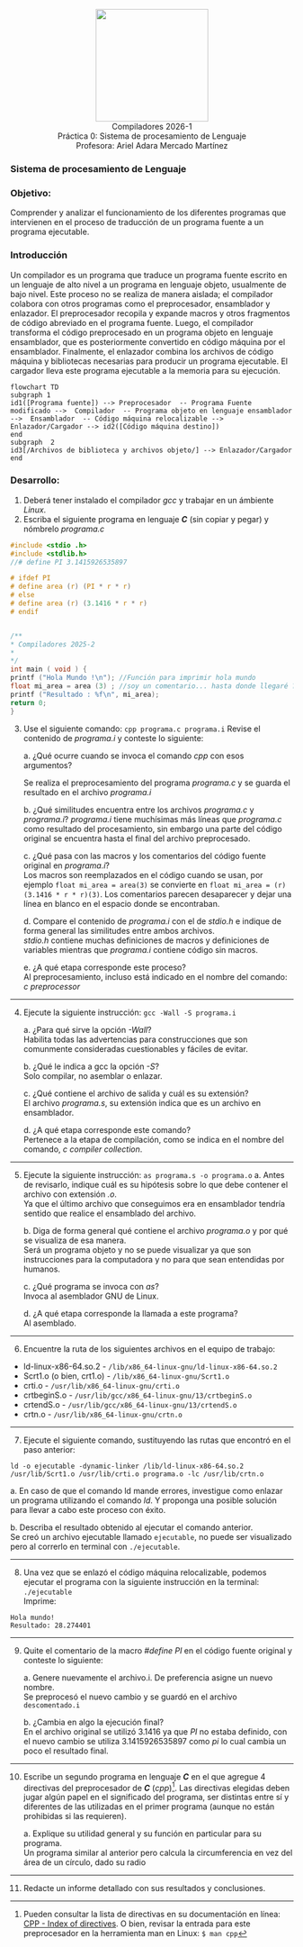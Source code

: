 <p  align="center">
  <img  width="200"  src="https://www.fciencias.unam.mx/sites/default/files/logoFC_2.png"  alt="">  <br>Compiladores  2026-1 <br>
  Práctica 0: Sistema de procesamiento de Lenguaje <br> Profesora: Ariel Adara Mercado Martínez
</p>

### Sistema de procesamiento de Lenguaje

### Objetivo:

Comprender y analizar el funcionamiento de los diferentes programas que intervienen en el proceso de traducción de un programa fuente a un programa ejecutable.

### Introducción

Un compilador es un programa que traduce un programa fuente escrito en un lenguaje de alto nivel a un
programa en lenguaje objeto, usualmente de bajo nivel. Este proceso no se realiza de manera aislada; el
compilador colabora con otros programas como el preprocesador, ensamblador y enlazador.
El preprocesador recopila y expande macros y otros fragmentos de código abreviado en el programa
fuente. Luego, el compilador transforma el código preprocesado en un programa objeto en lenguaje ensamblador, que es posteriormente convertido en código máquina por el ensamblador. Finalmente, el enlazador combina los archivos de código máquina y bibliotecas necesarias para producir un programa ejecutable. El cargador lleva este programa ejecutable a la memoria para su ejecución.

```mermaid
flowchart TD
subgraph 1
id1([Programa fuente]) --> Preprocesador  -- Programa Fuente modificado -->  Compilador  -- Programa objeto en lenguaje ensamblador -->  Ensamblador  -- Código máquina relocalizable --> Enlazador/Cargador --> id2([Código máquina destino])
end
subgraph  2
id3[/Archivos de biblioteca y archivos objeto/] --> Enlazador/Cargador
end
```

### Desarrollo:

1. Deberá tener instalado el compilador _gcc_ y trabajar en un ámbiente _Linux_.
2. Escriba el siguiente programa en lenguaje **_C_** (sin copiar y pegar) y nómbrelo _programa.c_

```c
#include <stdio .h>
#include <stdlib.h>
//# define PI 3.1415926535897

# ifdef PI
# define area (r) (PI * r * r)
# else
# define area (r) (3.1416 * r * r)
# endif


/**
* Compiladores 2025-2
*
*/
int main ( void ) {
printf ("Hola Mundo !\n"); //Función para imprimir hola mundo
float mi_area = area (3) ; //soy un comentario... hasta donde llegaré ?
printf ("Resultado : %f\n", mi_area);
return 0;
}
```

3. Use el siguiente comando: `cpp programa.c programa.i`
Revise el contenido de _programa.i_ y conteste lo siguiente:

    a.  ¿Qué ocurre cuando se invoca el comando _cpp_ con esos argumentos?
    
    Se realiza el preprocesamiento del programa _programa.c_ y se guarda el resultado en el archivo _programa.i_
    
    b. ¿Qué similitudes encuentra entre los archivos _programa.c_ y _programa.i_? _programa.i_ tiene muchísimas más líneas que _programa.c_ como resultado del procesamiento, sin embargo una parte del código original se encuentra hasta el final del archivo preprocesado.

    c. ¿Qué pasa con las macros y los comentarios del código fuente original en _programa.i_? \
    Los macros son reemplazados en el código cuando se usan, por ejemplo `float mi_area = area(3)` se convierte en `float mi_area = (r) (3.1416 * r * r)(3)`. Los comentarios parecen desaparecer y dejar una línea en blanco en el espacio donde se encontraban.
    
    d. Compare el contenido de _programa.i_ con el de _stdio.h_ e indique de forma general las similitudes entre ambos archivos. \
    _stdio.h_ contiene muchas definiciones de macros y definiciones de variables mientras que _programa.i_ contiene código sin macros.
    
    e.  ¿A qué etapa corresponde este proceso? \
    Al preprocesamiento, incluso está indicado en el nombre del comando: _c preprocessor_

---

4. Ejecute la siguiente instrucción: `gcc -Wall -S programa.i`

    a.  ¿Para qué sirve la opción _\-Wall_? \
    Habilita todas las advertencias para construcciones que son comunmente consideradas cuestionables y fáciles de evitar.

    b.  ¿Qué le indica a gcc la opción _\-S_? \
    Solo compilar, no asemblar o enlazar.

    c.  ¿Qué contiene el archivo de salida y cuál es su extensión? \
    El archivo _programa.s_, su extensión indica que es un archivo en ensamblador.

    d.  ¿A qué etapa corresponde este comando? \
    Pertenece a la etapa de compilación, como se indica en el nombre del comando, _c compiler collection_.

---

5. Ejecute la siguiente instrucción: `as programa.s -o programa.o`
    a.  Antes de revisarlo, indique cuál es su hipótesis sobre lo que debe contener el archivo con extensión _.o_. \
    Ya que el último archivo que conseguimos era en ensamblador tendría sentido que realice el ensamblado del archivo.

    b.  Diga de forma general qué contiene el archivo _programa.o_ y por qué se visualiza de esa manera. \
    Será un programa objeto y no se puede visualizar ya que son instrucciones para la computadora y no para que sean entendidas por humanos.

    c.  ¿Qué programa se invoca con _as_? \
    Invoca al asemblador GNU de Linux.

    d.  ¿A qué etapa corresponde la llamada a este programa? \
    Al asemblado.

---

6. Encuentre la ruta de los siguientes archivos en el equipo de trabajo:

- ld-linux-x86-64.so.2 - `/lib/x86_64-linux-gnu/ld-linux-x86-64.so.2`
- Scrt1.o (o bien, crt1.o) - `/lib/x86_64-linux-gnu/Scrt1.o`
- crti.o - `/usr/lib/x86_64-linux-gnu/crti.o`
- crtbeginS.o - `/usr/lib/gcc/x86_64-linux-gnu/13/crtbeginS.o`
- crtendS.o - `/usr/lib/gcc/x86_64-linux-gnu/13/crtendS.o`
- crtn.o - `/usr/lib/x86_64-linux-gnu/crtn.o`

---

7. Ejecute el siguiente comando, sustituyendo las rutas que encontró en el paso anterior:

```console
ld -o ejecutable -dynamic-linker /lib/ld-linux-x86-64.so.2 /usr/lib/Scrt1.o /usr/lib/crti.o programa.o -lc /usr/lib/crtn.o
```

  a.  En caso de que el comando ld mande errores, investigue como enlazar un programa utilizando el comando _ld_. Y proponga una posible solución para llevar a cabo este proceso con éxito.

  b.  Describa el resultado obtenido al ejecutar el comando anterior. \
  Se creó un archivo ejecutable llamado `ejecutable`, no puede ser visualizado pero al correrlo en terminal con `./ejecutable`.

---

8. Una vez que se enlazó el código máquina relocalizable, podemos ejecutar el programa con la siguiente instrucción en la terminal: `./ejecutable`\
Imprime: 
  ```
  Hola mundo!
  Resultado: 28.274401
  ```

---

9. Quite el comentario de la macro _#define PI_ en el código fuente original y conteste lo siguiente: 

    a.  Genere nuevamente el archivo.i. De preferencia asigne un nuevo nombre. \
    Se preprocesó el nuevo cambio y se guardó en el archivo `descomentado.i`

    b.  ¿Cambia en algo la ejecución final? \
    En el archivo original se utilizó 3.1416 ya que _PI_ no estaba definido, con el nuevo cambio se utiliza 3.1415926535897 como _pi_ lo cual cambia un poco el resultado final.


---

10. Escribe un segundo programa en lenguaje **_C_** en el que agregue 4 directivas del preprocesador
de _**C**_ (_cpp_)[^1]. Las directivas elegidas deben jugar algún papel en el significado del programa, ser distintas entre sí y
diferentes de las utilizadas en el primer programa (aunque no están prohibidas si las requieren).

    a.  Explique su utilidad general y su función en particular para su programa.\
    Un programa similar al anterior pero calcula la circumferencia en vez del área de un círculo, dado su radio

---

11. Redacte un informe detallado con sus resultados y conclusiones.

[^1]: Pueden consultar la lista de directivas en su documentación en línea: [CPP - Index of directives](https://gcc.gnu.org/onlinedocs/cpp/Index-of-Directives.html##Index-of-Directives). O bien, revisar la entrada para este preprocesador en la herramienta man en Linux: `$ man cpp`
